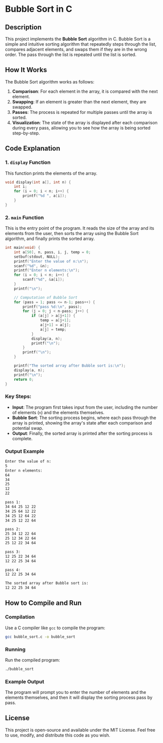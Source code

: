 # Bubble Sort in C

## Description

This project implements the **Bubble Sort** algorithm in C. Bubble Sort is a simple and intuitive sorting algorithm that repeatedly steps through the list, compares adjacent elements, and swaps them if they are in the wrong order. The pass through the list is repeated until the list is sorted.

## How It Works

The Bubble Sort algorithm works as follows:

1. **Comparison**: For each element in the array, it is compared with the next element.
2. **Swapping**: If an element is greater than the next element, they are swapped.
3. **Passes**: The process is repeated for multiple passes until the array is sorted.
4. **Visualization**: The state of the array is displayed after each comparison during every pass, allowing you to see how the array is being sorted step-by-step.

## Code Explanation

### 1. `display` Function

This function prints the elements of the array.

```c
void display(int a[], int n) {
    int i;
    for (i = 0; i < n; i++) {
        printf("%d ", a[i]);
    }
}
```

### 2. `main` Function

This is the entry point of the program. It reads the size of the array and its elements from the user, then sorts the array using the Bubble Sort algorithm, and finally prints the sorted array.

```c
int main(void) {
    int a[50], n, pass, i, j, temp = 0;
    setbuf(stdout, NULL);
    printf("Enter the value of n:\n");
    scanf("%d", &n);
    printf("Enter n elements:\n");
    for (i = 0; i < n; i++) {
        scanf("%d", &a[i]);
    }
    printf("\n");

    // Computation of Bubble Sort
    for (pass = 1; pass <= n-1; pass++) {
        printf("pass %d:\n", pass);
        for (j = 0; j < n-pass; j++) {
            if (a[j] > a[j+1]) {
                temp = a[j+1];
                a[j+1] = a[j];
                a[j] = temp;
            }
            display(a, n);
            printf("\n");
        }
        printf("\n");
    }

    printf("The sorted array after Bubble sort is:\n");
    display(a, n);
    printf("\n");
    return 0;
}
```

### Key Steps:

- **Input**: The program first takes input from the user, including the number of elements (`n`) and the elements themselves.
- **Bubble Sort**: The sorting process begins, where each pass through the array is printed, showing the array's state after each comparison and potential swap.
- **Output**: Finally, the sorted array is printed after the sorting process is complete.

### Output Example

```bash
Enter the value of n:
5
Enter n elements:
64
34
25
12
22

pass 1:
34 64 25 12 22 
34 25 64 12 22 
34 25 12 64 22 
34 25 12 22 64 

pass 2:
25 34 12 22 64 
25 12 34 22 64 
25 12 22 34 64 

pass 3:
12 25 22 34 64 
12 22 25 34 64 

pass 4:
12 22 25 34 64 

The sorted array after Bubble sort is:
12 22 25 34 64 
```

## How to Compile and Run

### Compilation

Use a C compiler like `gcc` to compile the program:

```bash
gcc bubble_sort.c -o bubble_sort
```

### Running

Run the compiled program:

```bash
./bubble_sort
```

### Example Output

The program will prompt you to enter the number of elements and the elements themselves, and then it will display the sorting process pass by pass.

## License

This project is open-source and available under the MIT License. Feel free to use, modify, and distribute this code as you wish.
